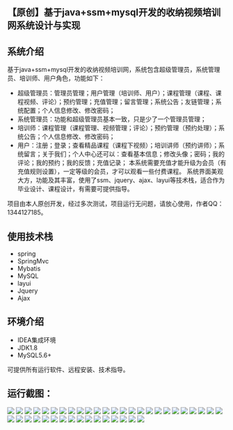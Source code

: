 ## 【原创】基于java+ssm+mysql开发的收纳视频培训网系统设计与实现

## 系统介绍

基于java+ssm+mysql开发的收纳视频培训网，系统包含超级管理员，系统管理员、培训师、用户角色，功能如下：
- 超级管理员：管理员管理；用户管理（培训师、用户）；课程管理（课程、课程视频、评论）；预约管理；充值管理；留言管理；系统公告；友链管理；系统配置；个人信息修改、修改密码；
- 系统管理员：功能和超级管理员基本一致，只是少了一个管理员管理；
- 培训师：课程管理（课程管理、视频管理；评论）；预约管理（预约处理）；系统公告；个人信息修改、修改密码；
- 用户：注册；登录；查看精品课程（课程下视频）；培训讲师（预约讲师）；系统留言；关于我们；个人中心还可以：查看基本信息；修改头像；密码；我的评论；我的预约；我的反馈；充值记录；
本系统需要充值才能升级为会员（有充值规则设置），一定等级的会员，才可以观看一些付费课程。
系统界面美观大方，功能及其丰富，使用了ssm、jquery、ajax、layui等技术栈，适合作为毕业设计、课程设计，有需要可提供指导。

项目由本人原创开发，经过多次测试，项目运行无问题，请放心使用，作者QQ：1344127185。

## 使用技术栈

- spring
- SpringMvc
- Mybatis
- MySQL
- layui
- Jquery
- Ajax


## 环境介绍

- IDEA集成环境
- JDK1.8
- MySQL5.6+

可提供所有运行软件、远程安装、技术指导。

## 运行截图：
![](https://github.com/itcoderyhl/Tidy/blob/main/images/1.png)
![](https://github.com/itcoderyhl/Tidy/blob/main/images/2.png)
![](https://github.com/itcoderyhl/Tidy/blob/main/images/3.png)
![](https://github.com/itcoderyhl/Tidy/blob/main/images/4.png)
![](https://github.com/itcoderyhl/Tidy/blob/main/images/5.png)
![](https://github.com/itcoderyhl/Tidy/blob/main/images/6.png)
![](https://github.com/itcoderyhl/Tidy/blob/main/images/7.png)
![](https://github.com/itcoderyhl/Tidy/blob/main/images/8.png)
![](https://github.com/itcoderyhl/Tidy/blob/main/images/9.png)
![](https://github.com/itcoderyhl/Tidy/blob/main/images/10.png)
![](https://github.com/itcoderyhl/Tidy/blob/main/images/11.png)
![](https://github.com/itcoderyhl/Tidy/blob/main/images/12.png)
![](https://github.com/itcoderyhl/Tidy/blob/main/images/13.png)
![](https://github.com/itcoderyhl/Tidy/blob/main/images/14.png)
![](https://github.com/itcoderyhl/Tidy/blob/main/images/15.png)
![](https://github.com/itcoderyhl/Tidy/blob/main/images/16.png)
![](https://github.com/itcoderyhl/Tidy/blob/main/images/17.png)
![](https://github.com/itcoderyhl/Tidy/blob/main/images/18.png)
![](https://github.com/itcoderyhl/Tidy/blob/main/images/19.png)
![](https://github.com/itcoderyhl/Tidy/blob/main/images/20.png)
![](https://github.com/itcoderyhl/Tidy/blob/main/images/21.png)
![](https://github.com/itcoderyhl/Tidy/blob/main/images/22.png)
![](https://github.com/itcoderyhl/Tidy/blob/main/images/23.png)
![](https://github.com/itcoderyhl/Tidy/blob/main/images/24.png)
![](https://github.com/itcoderyhl/Tidy/blob/main/images/25.png)
![](https://github.com/itcoderyhl/Tidy/blob/main/images/26.png)
![](https://github.com/itcoderyhl/Tidy/blob/main/images/27.png)
![](https://github.com/itcoderyhl/Tidy/blob/main/images/28.png)
![](https://github.com/itcoderyhl/Tidy/blob/main/images/29.png)
![](https://github.com/itcoderyhl/Tidy/blob/main/images/30.png)
![](https://github.com/itcoderyhl/Tidy/blob/main/images/31.png)
![](https://github.com/itcoderyhl/Tidy/blob/main/images/32.png)
![](https://github.com/itcoderyhl/Tidy/blob/main/images/33.png)
![](https://github.com/itcoderyhl/Tidy/blob/main/images/34.png)
![](https://github.com/itcoderyhl/Tidy/blob/main/images/35.png)
![](https://github.com/itcoderyhl/Tidy/blob/main/images/36.png)
![](https://github.com/itcoderyhl/Tidy/blob/main/images/37.png)
![](https://github.com/itcoderyhl/Tidy/blob/main/images/38.png)
![](https://github.com/itcoderyhl/Tidy/blob/main/images/39.png)
![](https://github.com/itcoderyhl/Tidy/blob/main/images/40.png)
![](https://github.com/itcoderyhl/Tidy/blob/main/images/41.png)




